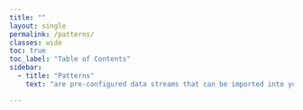 ```yaml
---
title: ""
layout: single
permalink: /patterns/
classes: wide
toc: true
toc_label: "Table of Contents"
sidebar:
  - title: "Patterns"
    text: "are pre-configured data streams that can be imported into your environment as building blocks for your applications/"

---
```


